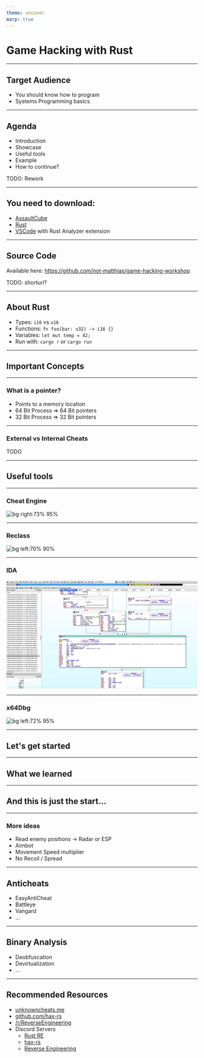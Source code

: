 ```yaml
---
theme: uncover
marp: true
---
```


# Game Hacking with Rust

---

## Target Audience

- You should know how to program
- Systems Programming basics

---

## Agenda

- Introduction
- Showcase
- Useful tools
- Example
- How to continue?

TODO: Rework

---

## You need to download:

- [AssaultCube](https://assault.cubers.net/download.html)
- [Rust](https://rustup.rs/)
- [VSCode](https://code.visualstudio.com/download) with Rust Analyzer extension

<!-- 
- [IDA Free](https://hex-rays.com/ida-free/)
- [Cheat Engine](https://www.cheatengine.org/) (Windows)
- [Scanmem](https://github.com/scanmem/scanmem) (Linux)
 -->

---

## Source Code

Available here: https://github.com/not-matthias/game-hacking-workshop

TODO: shorturl? 

---

## About Rust

- Types: `i16` vs `u16`
- Functions: `fn foo(bar: u32) -> i16 {}`
- Variables: `let mut temp = 42;`
- Run with: `cargo r` or `cargo run`

---

## Important Concepts

---

### What is a pointer?

- Points to a memory location
- 64 Bit Process => 64 Bit pointers
- 32 Bit Process => 32 Bit pointers

---

### External vs Internal Cheats

TODO

---

## Useful tools

---

### Cheat Engine

![bg right:73% 95%](https://wiki.cheatengine.org/images/8/8e/Tutorials.CETutorialx64.step02.04.png)

---

### Reclass

![bg left:70% 90%](https://camo.githubusercontent.com/712de35cebd00cea16055c09ef4262a2476d7f2e84f9425a7fcf31de6a9dc910/68747470733a2f2f61626c6f61642e64652f696d672f6d61696e346873626a2e6a7067)

---

### IDA

![bg right:80% 95%](ida.jpg)

---

### x64Dbg

![bg left:72%  95%](https://camo.githubusercontent.com/399b3391c873c9c1484f4487de23e20435d4ef2e251104660c6f7e1fc83e8ee6/68747470733a2f2f692e696d6775722e636f6d2f563266354150392e706e67)

---

## Let's get started

<!-- 

- Show how you can find the offset in IDA
- Show how you can find it with findmem
- Write to health (static)
- Read player, write to health offset

-->

---

## What we learned



---

## And this is just the start...

---

### More ideas

- Read enemy positions -> Radar or ESP
- Aimbot
- Movement Speed multiplier
- No Recoil / Spread

---

## Anticheats

- EasyAntiCheat
- Battleye
- Vangard
- ...

---

## Binary Analysis

- Deobfuscation
- Devirtualization
- ...

---

## Recommended Resources

- [unknowncheats.me](https://www.unknowncheats.me/)
- [github.com/hax-rs](https://github.com/hax-rs)
- [/r/ReverseEngineering](https://www.reddit.com/r/ReverseEngineering/)
- Discord Servers
  - [Rust RE](https://discord.gg/m2EnYsQddj)
  - [hax-rs](https://discord.gg/TSbkZbnnjJ)
  - [Reverse Engineering](https://discord.gg/rtfm)
